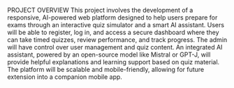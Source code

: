 PROJECT OVERVIEW
This project involves the development of a responsive, AI-powered web platform designed to help users prepare for exams through an interactive quiz simulator and a smart AI assistant. Users will be able to register, log in, and access a secure dashboard where they can take timed quizzes, review performance, and track progress. The admin will have control over user management and quiz content. An integrated AI assistant, powered by an open-source model like Mistral or GPT-J, will provide helpful explanations and learning support based on quiz material. The platform will be scalable and mobile-friendly, allowing for future extension into a companion mobile app.
